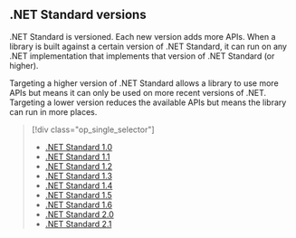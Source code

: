 ## .NET Standard versions

.NET Standard is versioned. Each new version adds more APIs. When a library is built against a certain version of .NET Standard, it can run on any .NET implementation that implements that version of .NET Standard (or higher).

Targeting a higher version of .NET Standard allows a library to use more APIs but means it can only be used on more recent versions of .NET. Targeting a lower version reduces the available APIs but means the library can run in more places.

> [!div class="op_single_selector"]
> - [.NET Standard 1.0](net-standard-1.0.md)
> - [.NET Standard 1.1](net-standard-1.1.md)
> - [.NET Standard 1.2](net-standard-1.2.md)
> - [.NET Standard 1.3](net-standard-1.3.md)
> - [.NET Standard 1.4](net-standard-1.4.md)
> - [.NET Standard 1.5](net-standard-1.5.md)
> - [.NET Standard 1.6](net-standard-1.6.md)
> - [.NET Standard 2.0](net-standard-2.0.md)
> - [.NET Standard 2.1](net-standard-2.1.md)
